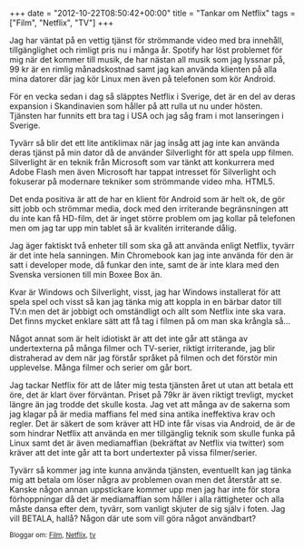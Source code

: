 +++
date = "2012-10-22T08:50:42+00:00"
title = "Tankar om Netflix"
tags = ["Film", "Netflix", "TV"]
+++

Jag har väntat på en vettig tjänst för strömmande video med bra innehåll, tillgänglighet och rimligt pris nu i många år. Spotify har löst problemet för mig när det kommer till musik, de har nästan all musik som jag lyssnar på, 99 kr är en rimlig månadskostnad samt jag kan använda klienten på alla mina datorer där jag kör Linux men även på telefonen som kör Android.

För en vecka sedan i dag så släpptes Netflix i Sverige, det är en del av deras expansion i Skandinavien som håller på att rulla ut nu under hösten. Tjänsten har funnits ett bra tag i USA och jag såg fram i mot lanseringen i Sverige.

Tyvärr så blir det ett lite antiklimax när jag insåg att jag inte kan använda deras tjänst på min dator då de använder Silverlight för att spela upp filmen. Silverlight är en teknik från Microsoft som var tänkt att konkurrera med Adobe Flash men även Microsoft har tappat intresset för Silverlight och fokuserar på modernare tekniker som strömmande video mha. HTML5.

Det enda positiva är att de har en klient för Android som är helt ok, de gör sitt jobb och strömmar media, dock med den irriterande begränsningen att du inte kan få HD-film, det är inget större problem om jag kollar på telefonen men om jag tar upp min tablet så är kvalitén irriterande dålig.

Jag äger faktiskt två enheter till som ska gå att använda enligt Netflix, tyvärr är det inte hela sanningen. Min Chromebook kan jag inte använda för den är satt i developer mode, då funkar den inte, samt de är inte klara med den Svenska versionen till min Boxee Box än.

Kvar är Windows och Silverlight, visst, jag har Windows installerat för att spela spel och visst så kan jag tänka mig att koppla in en bärbar dator till TV:n men det är jobbigt och omständligt och allt som Netflix inte ska vara. Det finns mycket enklare sätt att få tag i filmen på om man ska krångla så&#8230;

Något annat som är helt idiotiskt är att det inte går att stänga av undertexterna på många filmer och TV-serier, riktigt irriterande, jag blir distraherad av dem när jag förstår språket på filmen och det förstör min upplevelse. Många filmer och serier om går bort.

Jag tackar Netflix för att de låter mig testa tjänsten året ut utan att betala ett öre, det är klart över förväntan. Priset på 79kr är även riktigt trevligt, mycket längre än jag trodde det skulle kosta. Jag vet att många av de sakerna som jag klagar på är media maffians fel med sina antika ineffektiva krav och regler. Det är säkert de som kräver att HD inte får visas via Android, de är de som hindrar Netflix att använda en mer tillgänglig teknik som skulle funka på Linux samt det är även mediamaffian (bekräftat av Netflix via twitter) som kräver att det inte går att ta bort undertexter på vissa filmer/serier.

Tyvärr så kommer jag inte kunna använda tjänsten, eventuellt kan jag tänka mig att betala om löser några av problemen ovan men det återstår att se. Kanske någon annan uppstickare kommer upp men jag har inte för stora förhoppningar då det är mediamaffian som håller i alla rättigheter och alla måste dansa efter dem, tyvärr, som vanligt skjuter de sig själv i foten. Jag vill BETALA, hallå? Någon där ute som vill göra något användbart?

<small> <p class='technorati-tags'>
  Bloggar om: <a class='technorati-link' href='http://bloggar.se/om/Film' rel='tag' target='_self'>Film</a>, <a class='technorati-link' href='http://bloggar.se/om/Netflix' rel='tag' target='_self'>Netflix</a>, <a class='technorati-link' href='http://bloggar.se/om/tv' rel='tag' target='_self'>tv</a>
</p></small>

